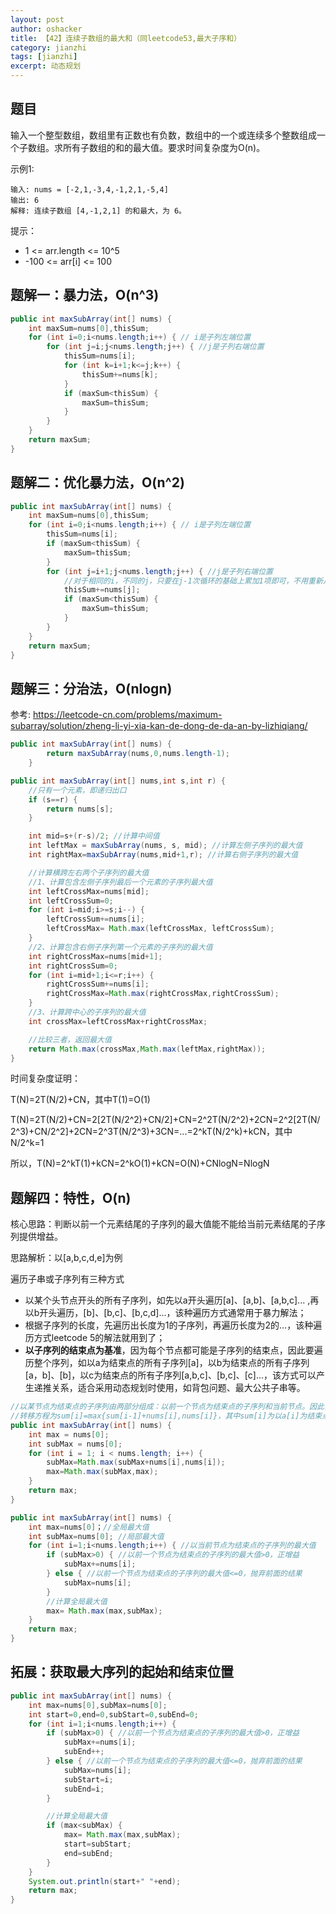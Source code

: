 ```yaml
---
layout: post 
author: oshacker
title: 【42】连续子数组的最大和（同leetcode53,最大子序和）
category: jianzhi
tags: [jianzhi]
excerpt: 动态规划
---
```



## 题目

输入一个整型数组，数组里有正数也有负数，数组中的一个或连续多个整数组成一个子数组。求所有子数组的和的最大值。要求时间复杂度为O(n)。

示例1:
```
输入: nums = [-2,1,-3,4,-1,2,1,-5,4]
输出: 6
解释: 连续子数组 [4,-1,2,1] 的和最大，为 6。
```

提示：
+ 1 <= arr.length <= 10^5
+ -100 <= arr[i] <= 100

## 题解一：暴力法，O(n^3)

```java
public int maxSubArray(int[] nums) {
    int maxSum=nums[0],thisSum;
    for (int i=0;i<nums.length;i++) { // i是子列左端位置
        for (int j=i;j<nums.length;j++) { //j是子列右端位置
            thisSum=nums[i];
            for (int k=i+1;k<=j;k++) {
                thisSum+=nums[k];
            }
            if (maxSum<thisSum) {
                maxSum=thisSum;
            }
        }
    }
    return maxSum;
}
```

## 题解二：优化暴力法，O(n^2)

```java
public int maxSubArray(int[] nums) {
    int maxSum=nums[0],thisSum;
    for (int i=0;i<nums.length;i++) { // i是子列左端位置
        thisSum=nums[i];
        if (maxSum<thisSum) {
            maxSum=thisSum;
        }
        for (int j=i+1;j<nums.length;j++) { //j是子列右端位置
            //对于相同的i，不同的j，只要在j-1次循环的基础上累加1项即可，不用重新从i累加到j
            thisSum+=nums[j];
            if (maxSum<thisSum) {
                maxSum=thisSum;
            }
        }
    }
    return maxSum;
}
```

## 题解三：分治法，O(nlogn)

参考: https://leetcode-cn.com/problems/maximum-subarray/solution/zheng-li-yi-xia-kan-de-dong-de-da-an-by-lizhiqiang/

```java
public int maxSubArray(int[] nums) {
        return maxSubArray(nums,0,nums.length-1);
    }

public int maxSubArray(int[] nums,int s,int r) {
    //只有一个元素，即递归出口
    if (s==r) {
        return nums[s];
    }

    int mid=s+(r-s)/2; //计算中间值
    int leftMax = maxSubArray(nums, s, mid); //计算左侧子序列的最大值
    int rightMax=maxSubArray(nums,mid+1,r); //计算右侧子序列的最大值

    //计算横跨左右两个子序列的最大值
    //1、计算包含左侧子序列最后一个元素的子序列最大值
    int leftCrossMax=nums[mid];
    int leftCrossSum=0;
    for (int i=mid;i>=s;i--) {
        leftCrossSum+=nums[i];
        leftCrossMax= Math.max(leftCrossMax, leftCrossSum);
    }
    //2、计算包含右侧子序列第一个元素的子序列的最大值
    int rightCrossMax=nums[mid+1];
    int rightCrossSum=0;
    for (int i=mid+1;i<=r;i++) {
        rightCrossSum+=nums[i];
        rightCrossMax=Math.max(rightCrossMax,rightCrossSum);
    }
    //3、计算跨中心的子序列的最大值
    int crossMax=leftCrossMax+rightCrossMax;

    //比较三者，返回最大值
    return Math.max(crossMax,Math.max(leftMax,rightMax));
}
```

时间复杂度证明：

T(N)=2T(N/2)+CN，其中T(1)=O(1)

T(N)=2T(N/2)+CN=2[2T(N/2^2)+CN/2]+CN=2^2T(N/2^2)+2CN=2^2[2T(N/2^3)+CN/2^2]+2CN=2^3T(N/2^3)+3CN=...=2^kT(N/2^k)+kCN，其中N/2^k=1

所以，T(N)=2^kT(1)+kCN=2^kO(1)+kCN=O(N)+CNlogN=NlogN

## 题解四：特性，O(n)

核心思路：判断以前一个元素结尾的子序列的最大值能不能给当前元素结尾的子序列提供增益。

思路解析：以[a,b,c,d,e]为例

遍历子串或子序列有三种方式
+ 以某个头节点开头的所有子序列，如先以a开头遍历[a]、[a,b]、[a,b,c]... ,再以b开头遍历，[b]、[b,c]、[b,c,d]...，该种遍历方式通常用于暴力解法；
+ 根据子序列的长度，先遍历出长度为1的子序列，再遍历长度为2的...，该种遍历方式leetcode 5的解法就用到了；
+ **以子序列的结束点为基准**，因为每个节点都可能是子序列的结束点，因此要遍历整个序列，如以a为结束点的所有子序列[a]，以b为结束点的所有子序列[a，b]、[b]，以c为结束点的所有子序列[a,b,c]、[b,c]、[c]...，该方式可以产生递推关系，适合采用动态规划时使用，如背包问题、最大公共子串等。

```java
//以某节点为结束点的子序列由两部分组成：以前一个节点为结束点的子序列和当前节点。因此，以某个节点为结束点的子序列最大和都可以基于以前一个节点为结束点的子序列最大和计算出来，
//转移方程为sum[i]=max{sum[i-1]+nums[i],nums[i]}，其中sum[i]为以a[i]为结束点的子序列最大和
public int maxSubArray(int[] nums) {
    int max = nums[0];
    int subMax = nums[0];
    for (int i = 1; i < nums.length; i++) {
        subMax=Math.max(subMax+nums[i],nums[i]);
        max=Math.max(subMax,max);
    }
    return max;
}
```

```java
public int maxSubArray(int[] nums) {
    int max=nums[0]；//全局最大值
    int subMax=nums[0]; //局部最大值
    for (int i=1;i<nums.length;i++) { //以当前节点为结束点的子序列的最大值
        if (subMax>0) { //以前一个节点为结束点的子序列的最大值>0，正增益
            subMax+=nums[i];
        } else { //以前一个节点为结束点的子序列的最大值<=0，抛弃前面的结果
            subMax=nums[i];
        }
        //计算全局最大值
        max= Math.max(max,subMax);
    }
    return max;
}
```

## 拓展：获取最大序列的起始和结束位置

```java
public int maxSubArray(int[] nums) {
    int max=nums[0],subMax=nums[0];
    int start=0,end=0,subStart=0,subEnd=0;
    for (int i=1;i<nums.length;i++) {
        if (subMax>0) { //以前一个节点为结束点的子序列的最大值>0，正增益
            subMax+=nums[i];
            subEnd++;
        } else { //以前一个节点为结束点的子序列的最大值<=0，抛弃前面的结果
            subMax=nums[i];
            subStart=i;
            subEnd=i;
        }

        //计算全局最大值
        if (max<subMax) {
            max= Math.max(max,subMax);
            start=subStart;
            end=subEnd;
        }
    }
    System.out.println(start+" "+end);
    return max;
}
```


